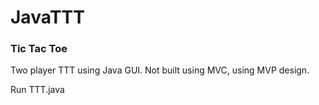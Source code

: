 # JavaTTT

### Tic Tac Toe

Two player TTT using Java GUI. Not built using MVC, using MVP design.

Run TTT.java

